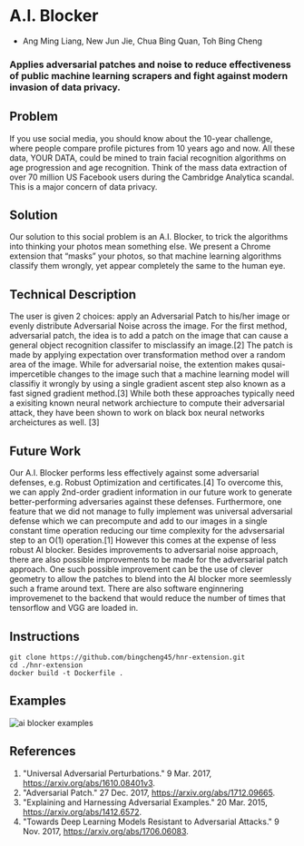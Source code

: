 # A.I. Blocker
* Ang Ming Liang, New Jun Jie, Chua Bing Quan, Toh Bing Cheng
### Applies adversarial patches and noise to reduce effectiveness of public machine learning scrapers and fight against modern invasion of data privacy.
## Problem
If you use social media, you should know about the 10-year challenge, where people compare profile pictures from 10 years ago and now. All these data, YOUR DATA, could be mined to train facial recognition algorithms on age progression and age recognition. Think of the mass data extraction of over 70 million US Facebook users during the Cambridge Analytica scandal. This is a major concern of data privacy.

## Solution
Our solution to this social problem is an A.I. Blocker, to trick the algorithms into thinking your photos mean something else. We present a Chrome extension that “masks” your photos, so that machine learning algorithms classify them wrongly, yet appear completely the same to the human eye.

## Technical Description
The user is given 2 choices: apply an Adversarial Patch to his/her image or evenly distribute Adversarial Noise across the image. For the first method, adversarial patch, the idea is to add a patch on the image that can cause a general object recognition classifer to misclassify an image.[2] The patch is made by applying expectation over transformation method over a random area of the image. While for adversarial noise, the extention makes qusai-impercetible changes to the image such that a machine learning model will classifiy it wrongly by using a single gradient ascent step also known as a fast signed gradient method.[3]  While both these approaches typically need a exisiting known neural network archiecture to compute their adversarial attack, they have been shown to work on black box neural networks archeictures as well. [3]

## Future Work
Our A.I. Blocker performs less effectively against some adversarial defenses, e.g. Robust Optimization and certificates.[4] To overcome this, we can apply 2nd-order gradient information in our future work to generate better-performing adversaries against these defenses. Furthermore, one feature that we did not manage to fully implement was universal adversarial defense which we can precompute and add to our images in a single constant time operation reducing our time complexity for the advsersarial step to an O(1) operation.[1] However this comes at the expense of less robust AI blocker. Besides improvements to adversarial noise approach, there are also possible improvements to be made for the adversarial patch approach. One such possible improvement can be the use of clever geometry to allow the patches to blend into the AI blocker more seemlessly such a frame around text. There are also software enginnering improvemenet to the backend that would reduce the number of times that tensorflow and VGG are loaded in. 

## Instructions
```
git clone https://github.com/bingcheng45/hnr-extension.git
cd ./hnr-extension
docker build -t Dockerfile .
```
## Examples
![ai blocker examples](https://user-images.githubusercontent.com/27071473/51434321-0e7a9780-1c99-11e9-93ee-48b866c292d9.png)

## References
1. "Universal Adversarial Perturbations." 9 Mar. 2017, https://arxiv.org/abs/1610.08401v3.
2. "Adversarial Patch." 27 Dec. 2017, https://arxiv.org/abs/1712.09665.
3. "Explaining and Harnessing Adversarial Examples." 20 Mar. 2015, https://arxiv.org/abs/1412.6572.
4. "Towards Deep Learning Models Resistant to Adversarial Attacks." 9 Nov. 2017, https://arxiv.org/abs/1706.06083.
